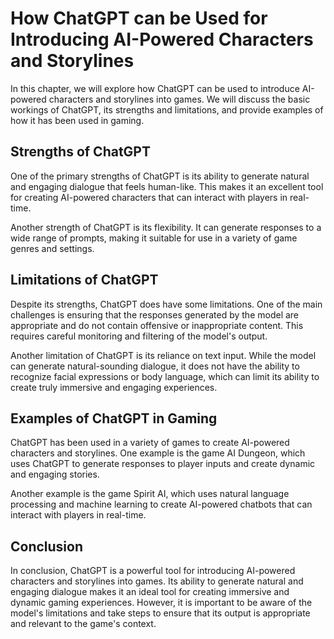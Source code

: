 How ChatGPT can be Used for Introducing AI-Powered Characters and Storylines
==============================================================================================================

In this chapter, we will explore how ChatGPT can be used to introduce AI-powered characters and storylines into games. We will discuss the basic workings of ChatGPT, its strengths and limitations, and provide examples of how it has been used in gaming.

Strengths of ChatGPT
--------------------

One of the primary strengths of ChatGPT is its ability to generate natural and engaging dialogue that feels human-like. This makes it an excellent tool for creating AI-powered characters that can interact with players in real-time.

Another strength of ChatGPT is its flexibility. It can generate responses to a wide range of prompts, making it suitable for use in a variety of game genres and settings.

Limitations of ChatGPT
----------------------

Despite its strengths, ChatGPT does have some limitations. One of the main challenges is ensuring that the responses generated by the model are appropriate and do not contain offensive or inappropriate content. This requires careful monitoring and filtering of the model's output.

Another limitation of ChatGPT is its reliance on text input. While the model can generate natural-sounding dialogue, it does not have the ability to recognize facial expressions or body language, which can limit its ability to create truly immersive and engaging experiences.

Examples of ChatGPT in Gaming
-----------------------------

ChatGPT has been used in a variety of games to create AI-powered characters and storylines. One example is the game AI Dungeon, which uses ChatGPT to generate responses to player inputs and create dynamic and engaging stories.

Another example is the game Spirit AI, which uses natural language processing and machine learning to create AI-powered chatbots that can interact with players in real-time.

Conclusion
----------

In conclusion, ChatGPT is a powerful tool for introducing AI-powered characters and storylines into games. Its ability to generate natural and engaging dialogue makes it an ideal tool for creating immersive and dynamic gaming experiences. However, it is important to be aware of the model's limitations and take steps to ensure that its output is appropriate and relevant to the game's context.
